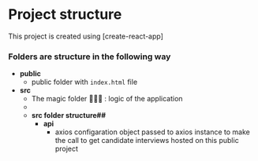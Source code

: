 # Project structure

This project is created using [create-react-app]

### Folders are structure in the following way

- **public**
  - public folder with `index.html` file
- **src**
  - The magic folder 🧙🏾‍♂️ : logic of the application
  -
  - **src folder structure##**
    - **api**
      - axios configaration object passed to axios instance to make the call to get candidate interviews hosted on this public project
